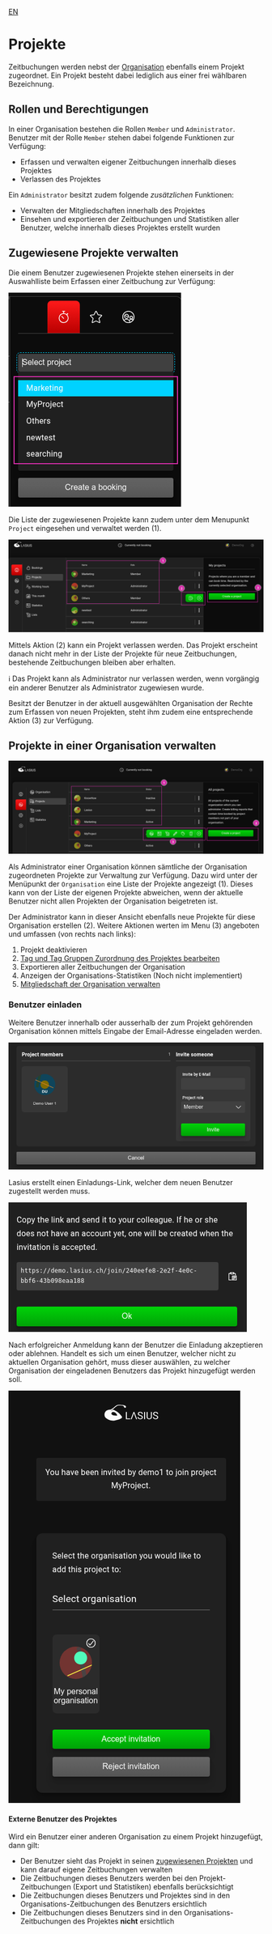 [EN](Projects.md)

# Projekte

Zeitbuchungen werden nebst der [Organisation](DE%3AOrganisations.md) ebenfalls einem Projekt zugeordnet. Ein Projekt besteht dabei lediglich aus einer frei wählbaren Bezeichnung.


## Rollen und Berechtigungen

In einer Organisation bestehen die Rollen `Member` und `Administrator`. Benutzer mit der Rolle `Member` stehen dabei folgende Funktionen zur Verfügung:

- Erfassen und verwalten eigener Zeitbuchungen innerhalb dieses Projektes
- Verlassen des Projektes

Ein `Administrator` besitzt zudem folgende *zusätzlichen* Funktionen:

- Verwalten der Mitgliedschaften innerhalb des Projektes
- Einsehen und exportieren der Zeitbuchungen und Statistiken aller Benutzer, welche innerhalb dieses Projektes erstellt wurden

## Zugewiesene Projekte verwalten

Die einem Benutzer zugewiesenen Projekte stehen einerseits in der Auswahlliste beim Erfassen einer Zeitbuchung zur Verfügung:

![Projektliste beim Erfassen einer Zeitbuchung](images/Lasius_TimeBooking_Projects.png)

Die Liste der zugewiesenen Projekte kann zudem unter dem Menupunkt `Project` eingesehen und verwaltet werden (1).

![Zugewiesene Projekte verwalten](images/Lasius_OwnProjects_Manage.png)

Mittels Aktion (2) kann ein Projekt verlassen werden. Das Projekt erscheint danach nicht mehr in der Liste der Projekte für neue Zeitbuchungen, bestehende Zeitbuchungen bleiben aber erhalten.

ℹ️ Das Projekt kann als Administrator nur verlassen werden, wenn vorgängig ein anderer Benutzer als Administrator zugewiesen wurde.

Besitzt der Benutzer in der aktuell ausgewählten Organisation der Rechte zum Erfassen von neuen Projekten, steht ihm zudem eine entsprechende Aktion (3) zur Verfügung.

## Projekte in einer Organisation verwalten

![Organisations-Projekte verwalten](images/Lasius_Projects_Manage.png)

Als Administrator einer Organisation können sämtliche der Organisation zugeordneten Projekte zur Verwaltung zur Verfügung. Dazu wird unter der Menüpunkt der `Organisation` eine Liste der Projekte angezeigt (1). Dieses kann von der Liste der eigenen Projekte abweichen, wenn der aktuelle Benutzer nicht allen Projekten der Organisation beigetreten ist.

Der Administrator kann in dieser Ansicht ebenfalls neue Projekte für diese Organisation erstellen (2).
Weitere Aktionen werten im Menu (3) angeboten und umfassen (von rechts nach links):
1. Projekt deaktivieren
2. [Tag und Tag Gruppen Zurordnung des Projektes bearbeiten](DE%3ATags.md#erfassen-von-tags-und-tag-gruppen)
3. Exportieren aller Zeitbuchungen der Organisation
4. Anzeigen der Organisations-Statistiken (Noch nicht implementiert)
5. [Mitgliedschaft der Organisation verwalten](#benutzer-einladen)

### Benutzer einladen

Weitere Benutzer innerhalb oder ausserhalb der zum Projekt gehörenden Organisation können mittels Eingabe der Email-Adresse eingeladen werden.

![Verwalten Projekt-Mitglieder](images/Lasius_Projects_Invite.png)

Lasius erstellt einen Einladungs-Link, welcher dem neuen Benutzer zugestellt werden muss.

![Projekt Einaldungslink](images/Lasius_Projects_Invitation_Link.png)

Nach erfolgreicher Anmeldung kann der Benutzer die Einladung akzeptieren oder ablehnen. Handelt es sich um einen Benutzer, welcher nicht zu aktuellen Organisation gehört, muss dieser auswählen, zu welcher Organisation der eingeladenen Benutzers das Projekt hinzugefügt werden soll.

![Projekteinladung akzeptieren](images/Lasius_Projects_Invitation.png)

#### Externe Benutzer des Projektes

Wird ein Benutzer einer anderen Organisation zu einem Projekt hinzugefügt, dann gilt:

- Der Benutzer sieht das Projekt in seinen [zugewiesenen Projekten](#zugewiesene-projekte-verwalten) und kann darauf eigene Zeitbuchungen verwalten
- Die Zeitbuchungen dieses Benutzers werden bei den Projekt-Zeitbuchungen (Export und Statistiken) ebenfalls berücksichtigt
- Die Zeitbuchungen dieses Benutzers und Projektes sind in den Organisations-Zeitbuchungen des Benutzers ersichtlich
- Die Zeitbuchungen dieses Benutzers sind in den Organisations-Zeitbuchungen des Projektes **nicht** ersichtlich
